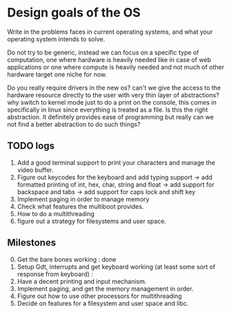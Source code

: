 # Design goals of the OS

Write in the problems faces in current operating systems, and what your operating system
intends to solve. 

Do not try to be generic, instead we can focus on a specific type of computation,
one where hardware is heavily needed like in case of web applications
or one where compute is heavily needed and not much of other hardware 
target one niche for now. 

Do you really require drivers in the new os? can't we give the access to the hardware resource
directly to the user with very thin layer of abstractions? why switch to kernel mode just to do
a print on the console, this comes in specifically in linux since everything is treated as a file.
Is this the right abstraction. It definitely provides ease of programming but really can we not
find a better abstraction to do such things?

## TODO logs

1. Add a good terminal support to print your characters and manage the video buffer.
2. Figure out keycodes for the keyboard and add typing support
    -> add formatted printing of int, hex, char, string and float
    -> add support for backspace and tabs
    -> add support for caps lock and shift key
3. Implement paging in order to manage memory
4. Check what features the multiboot provides.
5. How to do a multithreading
6. figure out a strategy for filesystems and user space.

## Milestones

0. Get the bare bones working : done 
1. Setup Gdt, interrupts and get keyboard working  (at least some sort of response from keyboard) : 
2. Have a decent printing and input mechanism.
2. Implement paging, and get the memory management in order.
3. Figure out how to use other processors for multithreading
4. Decide on features for a filesystem and user space and libc.
